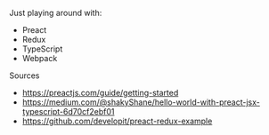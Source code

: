 Just playing around with:

- Preact
- Redux
- TypeScript
- Webpack

Sources

- https://preactjs.com/guide/getting-started
- https://medium.com/@shakyShane/hello-world-with-preact-jsx-typescript-6d70cf2ebf01
- https://github.com/developit/preact-redux-example